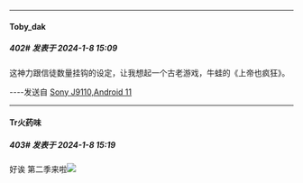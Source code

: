 
*****

####  Toby_dak  
##### 402#       发表于 2024-1-8 15:09

这神力跟信徒数量挂钩的设定，让我想起一个古老游戏，牛蛙的《上帝也疯狂》。

----发送自 [Sony J9110,Android 11](http://stage1.5j4m.com/?1.37)


*****

####  Tr火药味  
##### 403#       发表于 2024-1-8 15:19

好诶 第二季来啦<img src="https://static.saraba1st.com/image/smiley/face2017/160.png" referrerpolicy="no-referrer">

